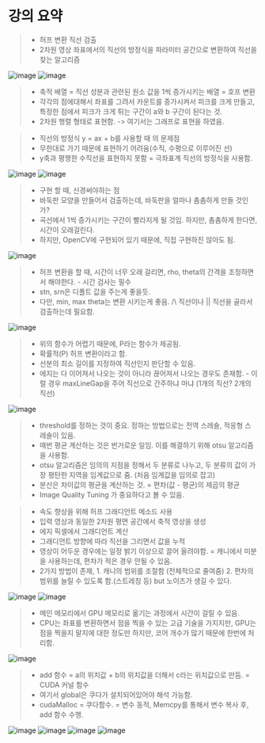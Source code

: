 # 강의 요약

> * 허프 변환 직선 검출
> * 2차원 영상 좌표에서의 직선의 방정식을 파라미터 공간으로 변환하여 직선을 찾는 알고리즘

![image](https://user-images.githubusercontent.com/55529455/160054136-64b7ab93-a7bc-48aa-a17d-d6030636c69e.png)
![image](https://user-images.githubusercontent.com/55529455/160054630-0626770e-7b20-49c1-a12a-042dcad6bacd.png)
> * 축적 배열 = 직선 성분과 관련된 원소 값을 1씩 증가시키는 배열 = 호프 변환
> * 각각의 점에대해서 좌표를 그려서 카운트를 증가시켜서 피크를 크게 만들고, 특정한 점에서 피크가 크게 튀는 구간이 a와 b 구간이 된다는 것.
> * 2차원 행렬 형태로 표현함. -> 여기서는 그래프로 표현을 하였음.

> * 직선의 방정식 y = ax + b를 사용할 때 의 문제점
> * 무한대로 가기 때문에 표현하기 어려움(수직, 수평으로 이루어진 선)
> * y축과 평행한 수직선을 표현하지 못함 = 극좌표계 직선의 방정식을 사용함.

![image](https://user-images.githubusercontent.com/55529455/160054990-d62cbd5f-2676-4e7f-9aaf-e4bd8f47ee8d.png)
![image](https://user-images.githubusercontent.com/55529455/160055405-90ea8bf3-3a89-423b-8732-79599b799207.png)
> * 구현 할 때, 신경써야하는 점
> * 바둑판 모양을 만들어서 검출하는데, 바둑판을 얼마나 촘촘하게 만들 것인가?
> * 곡선에서 1씩 증가시키는 구간이 빨라지게 될 것임. 하지만, 촘촘하게 한다면, 시간이 오래걸린다. 
> * 하지만, OpenCV에 구현되어 있기 때문에, 직접 구현하진 않아도 됨.

![image](https://user-images.githubusercontent.com/55529455/160055837-7774d458-55e9-4f6e-ad0b-97fe7f51bb47.png)
> * 허프 변환을 할 때, 시간이 너무 오래 걸리면, rho, theta의 간격을 조정하면서 해야한다. - 시간 검사는 필수
> * stn, srn은 디폴트 값을 주는게 좋을듯. 
> * 다만, min, max theta는 변환 시키는게 좋음. /\ 직선이나 || 직선을 골라서 검출하는데 필요함. 

![image](https://user-images.githubusercontent.com/55529455/160058138-e080eabf-e8f2-40dc-8114-e934ec157e27.png)
> * 위의 함수가 어렵기 때문에, P라는 함수가 제공됨.
> * 확률적(P) 허프 변환이라고 함.
> * 선분의 최소 길이를 지정하여 직선인지 판단할 수 있음.
> * 에지는 다 이어져서 나오는 것이 아니라 끊어져서 나오는 경우도 존재함. - 이럴 경우 maxLineGap을 주어 직선으로 간주하냐 마냐 (1개의 직선? 2개의 직선)

![image](https://user-images.githubusercontent.com/55529455/160060984-6349c4e7-7881-4cd1-8adc-5551a8713994.png)
> * threshold를 정하는 것이 중요. 정하는 방법으로는 전역 스레숄, 적응형 스레숄이 있음.
> * 매번 평균 계산하는 것은 번거로운 일임. 이를 해결하기 위해 otsu 알고리즘을 사용함.
> * otsu 알고리즘은 임의의 지점을 정해서 두 분류로 나누고, 두 분류의 값이 가장 평탄한 지역을 임계값으로 줌. (처음 임계값을 임의로 잡고)
> * 분산은 차이값의 평균을 계산하는 것. = 편차(값 - 평균)의 제곱의 평균
> * Image Quality Tuning 가 중요하다고 볼 수 있음.

> * 속도 향상을 위해 허프 그래디언트 메소드 사용
> * 입력 영상과 동일한 2차원 평면 공간에서 축적 영상을 생성
> * 에지 픽셀에서 그래디언트 계산
> * 그래디언트 방향에 따라 직선을 그리면서 값을 누적
> * 영상이 어두운 경우에는 일정 밝기 이상으로 끌어 올려야함. = 캐니에서 미분을 사용하는데, 편차가 적은 경우 안될 수 있음.
> * 2가지 방법이 존재, 1. 캐니의 범위를 조절함 (전체적으로 줄여줌) 2. 편차의 범위를 늘릴 수 있도록 함.(스트레칭 등) but 노이즈가 생길 수 있다.

![image](https://user-images.githubusercontent.com/55529455/160064614-54888993-04c3-4d5b-b622-ca02312f141c.png)
![image](https://user-images.githubusercontent.com/55529455/160065970-4c320902-9e22-4fb5-90ba-cc9ffe0859d0.png)
> * 메인 메모리에서 GPU 메모리로 옮기는 과정에서 시간이 걸릴 수 있음.
> * CPU는 좌표를 변환하면서 점을 찍을 수 있는 고급 기술을 가지지만, GPU는 점을 찍을지 말지에 대한 정도만 하지만, 코어 개수가 많기 때문에 한번에 처리함.

![image](https://user-images.githubusercontent.com/55529455/160067003-9aa4ce81-465f-44c2-9720-328ef1e06415.png)
> * add 함수 = a의 위치값 + b의 위치값을 더해서 c라는 위치값으로 만듬. = CUDA 커널 함수
> * 여기서 global은 쿠다가 설치되어있어야 해석 가능함.
> * cudaMalloc = 쿠다함수. = 변수 동적, Memcpy를 통해서 변수 복사 후, add 함수 수행.

![image](https://user-images.githubusercontent.com/55529455/160067425-77319731-fdb6-453c-97f0-c206cd11b494.png)
![image](https://user-images.githubusercontent.com/55529455/160067741-bc8560af-2e29-4113-8aff-3c886cf4e4cc.png)
![image](https://user-images.githubusercontent.com/55529455/160068465-aa176ce1-d8d5-485b-9dcf-373aeaf999a2.png)
![image](https://user-images.githubusercontent.com/55529455/160069352-150d60a5-ba48-4fa7-a748-1e72d496253d.png)





